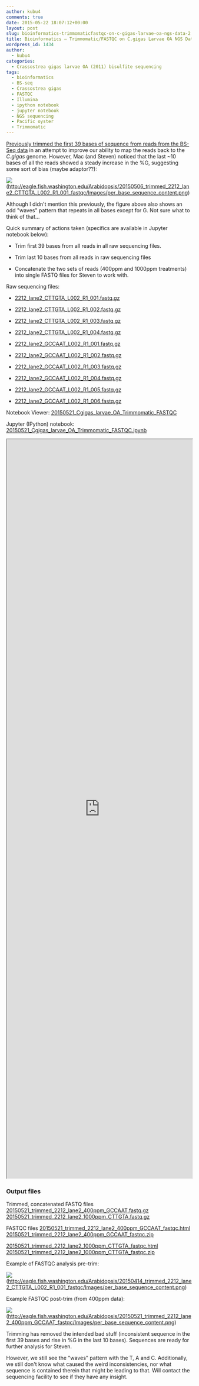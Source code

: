 ```yaml
---
author: kubu4
comments: true
date: 2015-05-22 18:07:12+00:00
layout: post
slug: bioinformatics-trimmomaticfastqc-on-c-gigas-larvae-oa-ngs-data-2
title: Bioinformatics – Trimmomatic/FASTQC on C.gigas Larvae OA NGS Data
wordpress_id: 1434
author:
  - kubu4
categories:
  - Crassostrea gigas larvae OA (2011) bisulfite sequencing
tags:
  - bioinformatics
  - BS-seq
  - Crassostrea gigas
  - FASTQC
  - Illumina
  - ipython notebook
  - jupyter notebook
  - NGS sequencing
  - Pacific oyster
  - Trimmomatic
---
```


[Previously trimmed the first 39 bases of sequence from reads from the BS-Seq data](https://robertslab.github.io/sams-notebook/2015/05/06/bioinformatics-trimmomaticfastqc-on-c-gigas-larvae-oa-ngs-data.html) in an attempt to improve our ability to map the reads back to the _C.gigas_ genome. However, Mac (and Steven) noticed that the last ~10 bases of all the reads showed a steady increase in the %G, suggesting some sort of bias (maybe adaptor??):

![](https://eagle.fish.washington.edu/Arabidopsis/20150506_trimmed_2212_lane2_CTTGTA_L002_R1_001_fastqc/Images/per_base_sequence_content.png)(http://eagle.fish.washington.edu/Arabidopsis/20150506_trimmed_2212_lane2_CTTGTA_L002_R1_001_fastqc/Images/per_base_sequence_content.png)

Although I didn't mention this previously, the figure above also shows an odd "waves" pattern that repeats in all bases except for G. Not sure what to think of that...

Quick summary of actions taken (specifics are available in Jupyter notebook below):




    
  * Trim first 39 bases from all reads in all raw sequencing files.

    
  * Trim last 10 bases from all reads in raw sequencing files

    
  * Concatenate the two sets of reads (400ppm and 1000ppm treatments) into single FASTQ files for Steven to work with.



Raw sequencing files:


    
  * [2212_lane2_CTTGTA_L002_R1_001.fastq.gz](https://owl.fish.washington.edu/nightingales/C_gigas/2212_lane2_CTTGTA_L002_R1_001.fastq.gz)

    
  * [2212_lane2_CTTGTA_L002_R1_002.fastq.gz](https://owl.fish.washington.edu/nightingales/C_gigas/2212_lane2_CTTGTA_L002_R1_002.fastq.gz)

    
  * [2212_lane2_CTTGTA_L002_R1_003.fastq.gz](https://owl.fish.washington.edu/nightingales/C_gigas/2212_lane2_CTTGTA_L002_R1_003.fastq.gz)

    
  * [2212_lane2_CTTGTA_L002_R1_004.fastq.gz](https://owl.fish.washington.edu/nightingales/C_gigas/2212_lane2_CTTGTA_L002_R1_004.fastq.gz)

    
  * [2212_lane2_GCCAAT_L002_R1_001.fastq.gz](https://owl.fish.washington.edu/nightingales/C_gigas/2212_lane2_GCCAAT_L002_R1_001.fastq.gz)

    
  * [2212_lane2_GCCAAT_L002_R1_002.fastq.gz](https://owl.fish.washington.edu/nightingales/C_gigas/2212_lane2_GCCAAT_L002_R1_002.fastq.gz)

    
  * [2212_lane2_GCCAAT_L002_R1_003.fastq.gz](https://owl.fish.washington.edu/nightingales/C_gigas/2212_lane2_GCCAAT_L002_R1_003.fastq.gz)

    
  * [2212_lane2_GCCAAT_L002_R1_004.fastq.gz](https://owl.fish.washington.edu/nightingales/C_gigas/2212_lane2_GCCAAT_L002_R1_004.fastq.gz)

    
  * [2212_lane2_GCCAAT_L002_R1_005.fastq.gz](https://owl.fish.washington.edu/nightingales/C_gigas/2212_lane2_GCCAAT_L002_R1_005.fastq.gz)

    
  * [2212_lane2_GCCAAT_L002_R1_006.fastq.gz](https://owl.fish.washington.edu/nightingales/C_gigas/2212_lane2_GCCAAT_L002_R1_006.fastq.gz)



Notebook Viewer: [20150521_Cgigas_larvae_OA_Trimmomatic_FASTQC](https://nbviewer.ipython.org/url/eagle.fish.washington.edu/Arabidopsis/iPythonNotebooks/20150521_Cgigas_larvae_OA_Trimmomatic_FASTQC.ipynb)

Jupyter (IPython) notebook: [20150521_Cgigas_larvae_OA_Trimmomatic_FASTQC.ipynb](https://eagle.fish.washington.edu/Arabidopsis/iPythonNotebooks/20150521_Cgigas_larvae_OA_Trimmomatic_FASTQC.ipynb)



<iframe src="https://nbviewer.ipython.org/url/eagle.fish.washington.edu/Arabidopsis/iPythonNotebooks/20150521_Cgigas_larvae_OA_Trimmomatic_FASTQC.ipynb" width="100%" height="2000" scrolling="yes"></iframe>





### Output files



Trimmed, concatenated FASTQ files
[20150521_trimmed_2212_lane2_400ppm_GCCAAT.fastq.gz](https://eagle.fish.washington.edu/Arabidopsis/20150521_trimmed_2212_lane2_400ppm_GCCAAT.fastq.gz)
[20150521_trimmed_2212_lane2_1000ppm_CTTGTA.fastq.gz](https://eagle.fish.washington.edu/Arabidopsis/20150521_trimmed_2212_lane2_1000ppm_CTTGTA.fastq.gz)



FASTQC files
[20150521_trimmed_2212_lane2_400ppm_GCCAAT_fastqc.html](https://eagle.fish.washington.edu/Arabidopsis/20150521_trimmed_2212_lane2_400ppm_GCCAAT_fastqc.html)
[20150521_trimmed_2212_lane2_400ppm_GCCAAT_fastqc.zip](https://eagle.fish.washington.edu/Arabidopsis/20150521_trimmed_2212_lane2_400ppm_GCCAAT_fastqc.zip)

[20150521_trimmed_2212_lane2_1000ppm_CTTGTA_fastqc.html](https://eagle.fish.washington.edu/Arabidopsis/20150521_trimmed_2212_lane2_1000ppm_CTTGTA_fastqc.html)
[20150521_trimmed_2212_lane2_1000ppm_CTTGTA_fastqc.zip](https://eagle.fish.washington.edu/Arabidopsis/20150521_trimmed_2212_lane2_1000ppm_CTTGTA_fastqc.zip)



Example of FASTQC analysis pre-trim:

![](https://eagle.fish.washington.edu/Arabidopsis/20150414_trimmed_2212_lane2_CTTGTA_L002_R1_001_fastqc/Images/per_base_sequence_content.png)(http://eagle.fish.washington.edu/Arabidopsis/20150414_trimmed_2212_lane2_CTTGTA_L002_R1_001_fastqc/Images/per_base_sequence_content.png)





Example FASTQC post-trim (from 400ppm data):

![](https://eagle.fish.washington.edu/Arabidopsis/20150521_trimmed_2212_lane2_400ppm_GCCAAT_fastqc/Images/per_base_sequence_content.png)(http://eagle.fish.washington.edu/Arabidopsis/20150521_trimmed_2212_lane2_400ppm_GCCAAT_fastqc/Images/per_base_sequence_content.png)



Trimming has removed the intended bad stuff (inconsistent sequence in the first 39 bases and rise in %G in the last 10 bases). Sequences are ready for further analysis for Steven.

However, we still see the "waves" pattern with the T, A and C. Additionally, we still don't know what caused the weird inconsistencies, nor what sequence is contained therein that might be leading to that. Will contact the sequencing facility to see if they have any insight.
